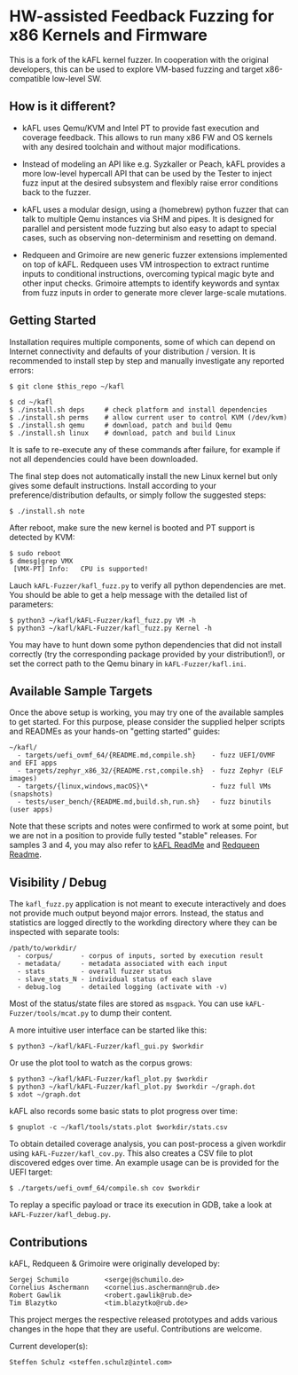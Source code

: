 # HW-assisted Feedback Fuzzing for x86 Kernels and Firmware

This is a fork of the kAFL kernel fuzzer. In cooperation with the original
developers, this can be used to explore VM-based fuzzing and target
x86-compatible low-level SW.


## How is it different?

- kAFL uses Qemu/KVM and Intel PT to provide fast execution and coverage
  feedback. This allows to run many x86 FW and OS kernels with any desired
  toolchain and without major modifications.

- Instead of modeling an API like e.g. Syzkaller or Peach, kAFL provides a more
  low-level hypercall API that can be used by the Tester to inject fuzz input at
  the desired subsystem and flexibly raise error conditions back to the fuzzer.

- kAFL uses a modular design, using a (homebrew) python fuzzer that can talk to
  multiple Qemu instances via SHM and pipes. It is designed for parallel and
  persistent mode fuzzing but also easy to adapt to special cases, such as
  observing non-determinism and resetting on demand.

- Redqueen and Grimoire are new generic fuzzer extensions implemented on top of
  kAFL. Redqueen uses VM introspection to extract runtime inputs to conditional
  instructions, overcoming typical magic byte and other input checks.  Grimoire
  attempts to identify keywords and syntax from fuzz inputs in order to generate
  more clever large-scale mutations.


## Getting Started

Installation requires multiple components, some of which can depend on Internet
connectivity and defaults of your distribution / version. It is recommended to
install step by step and manually investigate any reported errors:

```
$ git clone $this_repo ~/kafl

$ cd ~/kafl
$ ./install.sh deps     # check platform and install dependencies
$ ./install.sh perms    # allow current user to control KVM (/dev/kvm)
$ ./install.sh qemu     # download, patch and build Qemu
$ ./install.sh linux    # download, patch and build Linux
```

It is safe to re-execute any of these commands after failure, for example
if not all dependencies could have been downloaded.

The final step does not automatically install the new Linux kernel but only gives
some default instructions. Install according to your preference/distribution
defaults, or simply follow the suggested steps:

```
$ ./install.sh note
```

After reboot, make sure the new kernel is booted and PT support is detected by KVM:

```
$ sudo reboot
$ dmesg|grep VMX
 [VMX-PT] Info:   CPU is supported!
```

Lauch `kAFL-Fuzzer/kafl_fuzz.py` to verify all python dependencies are met. You
should be able to get a help message with the detailed list of parameters:

```
$ python3 ~/kafl/kAFL-Fuzzer/kafl_fuzz.py VM -h
$ python3 ~/kafl/kAFL-Fuzzer/kafl_fuzz.py Kernel -h
```

You may have to hunt down some python dependencies that did not install
correctly (try the corresponding package provided by your distribution!),
or set the correct path to the Qemu binary in `kAFL-Fuzzer/kafl.ini`.


## Available Sample Targets

Once the above setup is working, you may try one of the available samples to get
started. For this purpose, please consider the supplied helper scripts and
READMEs as your hands-on "getting started" guides:

```
~/kafl/
  - targets/uefi_ovmf_64/{README.md,compile.sh}    - fuzz UEFI/OVMF and EFI apps
  - targets/zephyr_x86_32/{README.rst,compile.sh}  - fuzz Zephyr (ELF images)
  - targets/{linux,windows,macOS}\*                - fuzz full VMs (snapshots)
  - tests/user_bench/{README.md,build.sh,run.sh}   - fuzz binutils (user apps)
```

Note that these scripts and notes were confirmed to work at some point, but we
are not in a position to provide fully tested "stable" releases. For samples
3 and 4, you may also refer to [kAFL ReadMe](doc/README.kAFL.md) and
[Redqueen Readme](doc/README.Redqueen.md).


## Visibility / Debug

The `kafl_fuzz.py` application is not meant to execute interactively and does not
provide much output beyond major errors. Instead, the status and statistics are
logged directly to the workding directory where they can be inspected with
separate tools:

```
/path/to/workdir/
  - corpus/       - corpus of inputs, sorted by execution result
  - metadata/     - metadata associated with each input
  - stats         - overall fuzzer status
  - slave_stats_N - individual status of each slave
  - debug.log     - detailed logging (activate with -v)
```

Most of the status/state files are stored as `msgpack`. You can use
`kAFL-Fuzzer/tools/mcat.py` to dump their content.

A more intuitive user interface can be started like this:

```
$ python3 ~/kafl/kAFL-Fuzzer/kafl_gui.py $workdir
```

Or use the plot tool to watch as the corpus grows:

```
$ python3 ~/kafl/kAFL-Fuzzer/kafl_plot.py $workdir
$ python3 ~/kafl/kAFL-Fuzzer/kafl_plot.py $workdir ~/graph.dot
$ xdot ~/graph.dot
```

kAFL also records some basic stats to plot progress over time:

```
$ gnuplot -c ~/kafl/tools/stats.plot $workdir/stats.csv
```

To obtain detailed coverage analysis, you can post-process a given workdir using
`kAFL-Fuzzer/kafl_cov.py`. This also creates a CSV file to plot discovered edges
over time. An example usage can be is provided for the UEFI target:

```
$ ./targets/uefi_ovmf_64/compile.sh cov $workdir
```

To replay a specific payload or trace its execution in GDB, take a look at
`kAFL-Fuzzer/kafl_debug.py`.


## Contributions

kAFL, Redqueen & Grimoire were originally developed by:

```
Sergej Schumilo         <sergej@schumilo.de>
Cornelius Aschermann    <cornelius.aschermann@rub.de>
Robert Gawlik           <robert.gawlik@rub.de>
Tim Blazytko            <tim.blazytko@rub.de>
```

This project merges the respective released prototypes and adds various changes
in the hope that they are useful. Contributions are welcome.

Current developer(s):

```
Steffen Schulz <steffen.schulz@intel.com>
```
